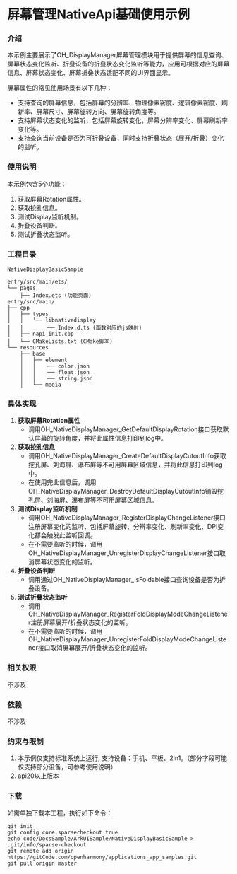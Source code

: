 # 屏幕管理NativeApi基础使用示例

### 介绍

本示例主要展示了OH_DisplayManager屏幕管理模块用于提供屏幕的信息查询、屏幕状态变化监听、折叠设备的折叠状态变化监听等能力，应用可根据对应的屏幕信息、屏幕状态变化、屏幕折叠状态适配不同的UI界面显示。

屏幕属性的常见使用场景有以下几种：

- 支持查询的屏幕信息，包括屏幕的分辨率、物理像素密度、逻辑像素密度、刷新率、屏幕尺寸、屏幕旋转方向、屏幕旋转角度等。
- 支持屏幕状态变化的监听，包括屏幕旋转变化，屏幕分辨率变化、屏幕刷新率变化等。
- 支持查询当前设备是否为可折叠设备，同时支持折叠状态（展开/折叠）变化的监听。

### 使用说明

本示例包含5个功能：
1. 获取屏幕Rotation属性。
2. 获取挖孔信息。
3. 测试Display监听机制。
4. 折叠设备判断。
5. 测试折叠状态监听。

### 工程目录

```
NativeDisplayBasicSample

entry/src/main/ets/
└── pages
    ├── Index.ets (功能页面)
entry/src/main/
├── cpp
│   ├── types
│   │   └── libnativedisplay
│   │       └── Index.d.ts (函数对应的js映射)
│   ├── napi_init.cpp
│   └── CMakeLists.txt (CMake脚本)
└── resources
    ├── base
    │   ├── element
    │   │   ├── color.json
    │   │   ├── float.json
    │   │   └── string.json
    │   └── media
```

### 具体实现

1. **获取屏幕Rotation属性**
   - 调用OH_NativeDisplayManager_GetDefaultDisplayRotation接口获取默认屏幕的旋转角度，并将此属性信息打印到log中。
2. **获取挖孔信息**
   - 调用OH_NativeDisplayManager_CreateDefaultDisplayCutoutInfo获取挖孔屏、刘海屏、瀑布屏等不可用屏幕区域信息，并将此信息打印到log中。
   - 在使用完此信息后，调用OH_NativeDisplayManager_DestroyDefaultDisplayCutoutInfo销毁挖孔屏、刘海屏、瀑布屏等不可用屏幕区域信息。
3. **测试Display监听机制**
   - 调用OH_NativeDisplayManager_RegisterDisplayChangeListener接口注册屏幕变化的监听，包括屏幕旋转、分辨率变化、刷新率变化、DPI变化都会触发此监听回调。
   - 在不需要监听的时候，调用OH_NativeDisplayManager_UnregisterDisplayChangeListener接口取消屏幕状态变化的监听。
4. **折叠设备判断**
   - 调用通过OH_NativeDisplayManager_IsFoldable接口查询设备是否为折叠设备。
5. **测试折叠状态监听**
   - 调用OH_NativeDisplayManager_RegisterFoldDisplayModeChangeListener注册屏幕展开/折叠状态变化的监听。
   - 在不需要监听的时候，调用OH_NativeDisplayManager_UnregisterFoldDisplayModeChangeListener接口取消屏幕展开/折叠状态变化的监听。

### 相关权限

不涉及

### 依赖

不涉及

### 约束与限制

1. 本示例仅支持标准系统上运行, 支持设备：手机、平板、2in1。（部分字段可能仅支持部分设备，可参考使用说明）
2. api20以上版本

### 下载

如需单独下载本工程，执行如下命令：

````
git init
git config core.sparsecheckout true
echo code/DocsSample/ArkUISample/NativeDisplayBasicSample > .git/info/sparse-checkout
git remote add origin https://gitCode.com/openharmony/applications_app_samples.git
git pull origin master
````